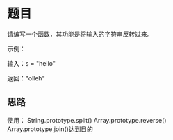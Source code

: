 # 题目

请编写一个函数，其功能是将输入的字符串反转过来。

示例：

输入：s = "hello"

返回："olleh"

## 思路

使用： String.prototype.split() Array.prototype.reverse() Array.prototype.join()达到目的
